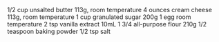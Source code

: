 1/2 cup unsalted butter 113g, room temperature
4 ounces cream cheese 113g, room temperature
1 cup granulated sugar 200g
1 egg room temperature
2 tsp vanilla extract 10mL
1 3/4 all-purpose flour 210g
1/2 teaspoon baking powder
1/2 tsp salt